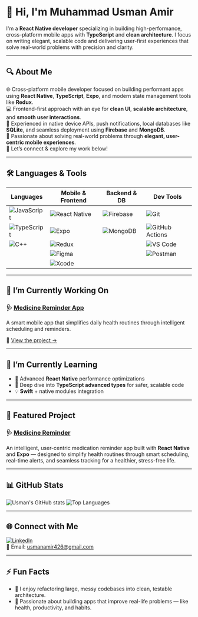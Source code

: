# 👋 Hi, I'm Muhammad Usman Amir

I'm a **React Native developer** specializing in building high-performance, cross-platform mobile apps with **TypeScript** and **clean architecture**. I focus on writing elegant, scalable code and delivering user-first experiences that solve real-world problems with precision and clarity.

---

## 🔍 About Me

🌐 Cross-platform mobile developer focused on building performant apps using **React Native**, **TypeScript**, **Expo**, and modern state management tools like **Redux**.  
💻 Frontend-first approach with an eye for **clean UI**, **scalable architecture**, and **smooth user interactions**.  
📱 Experienced in native device APIs, push notifications, local databases like **SQLite**, and seamless deployment using **Firebase** and **MongoDB**.  
🚀 Passionate about solving real-world problems through **elegant, user-centric mobile experiences**.  
🔗 Let’s connect & explore my work below!

---

## 🛠 Languages & Tools


| Languages | Mobile & Frontend | Backend & DB | Dev Tools |
|----------|------------------|--------------|-----------|
| ![JavaScript](https://img.shields.io/badge/JavaScript-F7DF1E?style=for-the-badge&logo=javascript&logoColor=black) | ![React Native](https://img.shields.io/badge/React_Native-20232A?style=for-the-badge&logo=react&logoColor=61DAFB) | ![Firebase](https://img.shields.io/badge/Firebase-FFCA28?style=for-the-badge&logo=firebase&logoColor=black) | ![Git](https://img.shields.io/badge/Git-F05032?style=for-the-badge&logo=git&logoColor=white) |
| ![TypeScript](https://img.shields.io/badge/TypeScript-3178C6?style=for-the-badge&logo=typescript&logoColor=white) | ![Expo](https://img.shields.io/badge/Expo-000020?style=for-the-badge&logo=expo&logoColor=white) | ![MongoDB](https://img.shields.io/badge/MongoDB-47A248?style=for-the-badge&logo=mongodb&logoColor=white) | ![GitHub Actions](https://img.shields.io/badge/GitHub_Actions-2088FF?style=for-the-badge&logo=githubactions&logoColor=white) |
| ![C++](https://img.shields.io/badge/C++-00599C?style=for-the-badge&logo=c%2B%2B&logoColor=white) | ![Redux](https://img.shields.io/badge/Redux-764ABC?style=for-the-badge&logo=redux&logoColor=white) |  | ![VS Code](https://img.shields.io/badge/VS_Code-007ACC?style=for-the-badge&logo=visualstudiocode&logoColor=white) |
|  | ![Figma](https://img.shields.io/badge/Figma-F24E1E?style=for-the-badge&logo=figma&logoColor=white) |  | ![Postman](https://img.shields.io/badge/Postman-FF6C37?style=for-the-badge&logo=postman&logoColor=white) |
|  | ![Xcode](https://img.shields.io/badge/Xcode-1575F9?style=for-the-badge&logo=xcode&logoColor=white) |  |  |

---

## 🔭 I’m Currently Working On

### 🩺 [Medicine Reminder App](https://github.com/usman-amir8/Medicine-Reminder)
A smart mobile app that simplifies daily health routines through intelligent scheduling and reminders.

🔗 [View the project →](https://github.com/usman-amir8/Medicine-Reminder)

---

## 📘 I’m Currently Learning

- 📱 Advanced **React Native** performance optimizations  
- 🧠 Deep dive into **TypeScript advanced types** for safer, scalable code
- 💡 **Swift** + native modules integration

---

## 🚀 Featured Project

### 🩺 [Medicine Reminder](https://github.com/usman-amir8/Medicine-Reminder)

An intelligent, user-centric medication reminder app built with **React Native** and **Expo** — designed to simplify health routines through smart scheduling, real-time alerts, and seamless tracking for a healthier, stress-free life.

---

## 📊 GitHub Stats

![Usman's GitHub stats](https://github-readme-stats.vercel.app/api?username=usman-amir8&show_icons=true&theme=radical)
![Top Languages](https://github-readme-stats.vercel.app/api/top-langs/?username=usman-amir8&layout=compact&theme=radical)

---

## 🌐 Connect with Me

[![LinkedIn](https://img.shields.io/badge/LinkedIn-blue?style=flat-square&logo=linkedin)](http://www.linkedin.com/in/usman-amir-dev)  
📧 Email: [usmanamir426@gmail.com](mailto:usmanamir426@gmail.com)

---

## ⚡ Fun Facts

- 🧠 I enjoy refactoring large, messy codebases into clean, testable architecture.
- 🧪 Passionate about building apps that improve real-life problems — like health, productivity, and habits.
